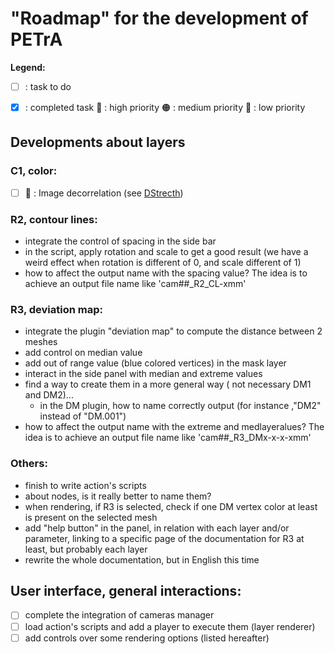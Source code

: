 # "Roadmap" for the development of PETrA

**Legend:**
- [ ] : task to do
- [x] : completed task
:red_circle: : high priority
:orange_circle: : medium priority
:large_blue_circle: : low priority


## Developments about layers
### C1, color:
+ [ ] :large_blue_circle: : Image decorrelation (see [DStrecth](http://www.dstretch.com/))
 
### R2, contour lines:
+ integrate the control of spacing in the side bar
+ in the script, apply rotation and scale to get a good result (we have a weird effect when rotation is different of 0, and scale different of 1)
+ how to affect the output name with the spacing value? The idea is to achieve an output file name like 'cam##_R2_CL-xmm'
 
### R3, deviation map:
+ integrate the plugin "deviation map" to compute the distance between 2 meshes
+ add control on median value
+ add out of range value (blue colored vertices) in the mask layer
+ interact in the side panel with median and extreme values
+ find a way to create them in a more general way ( not necessary DM1 and DM2)...
    + in the DM plugin, how to name correctly output (for instance ,"DM2" instead of "DM.001")
+ how to affect the output name with the extreme and medlayeralues? The idea is to achieve an output file name like 'cam##_R3_DMx-x-x-xmm'
 
### Others:
+ finish to write action's scripts
+ about nodes, is it really better to name them?
+ when rendering, if R3 is selected, check if one DM vertex color at least is present on the selected mesh
+ add "help button" in the panel, in relation with each layer and/or parameter, linking to a specific page of the documentation for R3 at least, but probably each layer
+ rewrite the whole documentation, but in English this time


## User interface, general interactions:
- [ ] complete the integration of cameras manager
- [ ] load action's scripts and add a player to execute them (layer renderer)
- [ ] add controls over some rendering options (listed hereafter)

